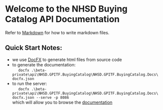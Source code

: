# Welcome to the NHSD Buying Catalog API Documentation
Refer to [Markdown](http://daringfireball.net/projects/markdown/) for how to write markdown files.
## Quick Start Notes:
* we use [DocFX](https://dotnet.github.io/docfx/index.html) to generate html files from source code
* to generate the documentation:  
&nbsp;&nbsp;&nbsp;&nbsp;  `docfx .\beta-private\api\NHSD.GPITF.BuyingCatalog\NHSD.GPITF.BuyingCatalog.Docs\docfx.json`
* to run the server:  
&nbsp;&nbsp;&nbsp;&nbsp;  `docfx .\beta-private\api\NHSD.GPITF.BuyingCatalog\NHSD.GPITF.BuyingCatalog.Docs\docfx.json --serve -p 8086`  
which will allow you to browse the [documentation](http://localhost:8086/index.html)
